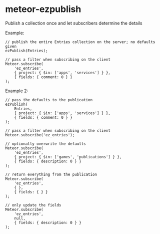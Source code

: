meteor-ezpublish
================

Publish a collection once and let subscribers determine the details

Example:

	// publish the entire Entries collection on the server; no defaults given
	ezPublish(Entries);

	// pass a filter when subscribing on the client
	Meteor.subscribe(
		'ez_entries', 
		{ project: { $in: ['apps', 'services'] } },
		{ fields: { comment: 0 } }
	);


Example 2:

	// pass the defaults to the publication
	ezPublish(
		Entries, 
		{ project: { $in: ['apps', 'services'] } }, 
		{ fields: { comment: 0 } }
	);

	// pass a filter when subscribing on the client
	Meteor.subscribe('ez_entries');

	// optionally overwrite the defaults
	Meteor.subscribe(
		'ez_entries',
		{ project: { $in: ['games', 'publications'] } }, 
		{ fields: { description: 0 } }
	);

	// return everything from the publication
	Meteor.subscribe(
		'ez_entries',
		{ }, 
		{ fields: { } }
	);

	// only update the fields
	Meteor.subscribe(
		'ez_entries',
		null, 
		{ fields: { description: 0 } }
	);
